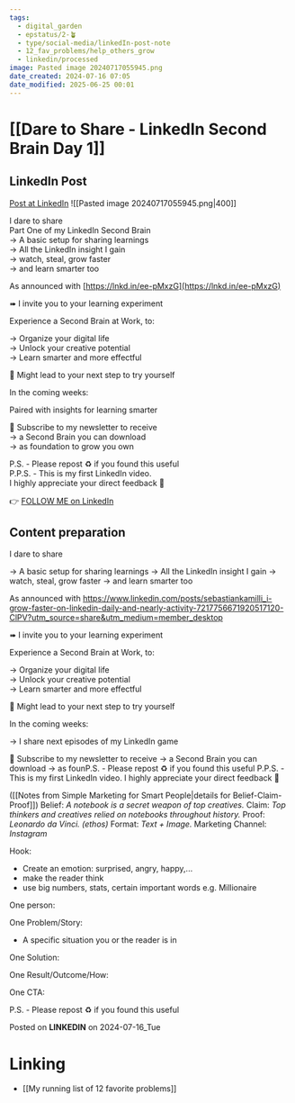 ```yaml
---
tags:
  - digital_garden
  - epstatus/2-🪴
  - type/social-media/linkedIn-post-note
  - 12_fav_problems/help_others_grow
  - linkedin/processed
image: Pasted image 20240717055945.png
date_created: 2024-07-16 07:05
date_modified: 2025-06-25 00:01
---
```

# [[Dare to Share - LinkedIn Second Brain Day 1]]

## LinkedIn Post

[Post at LinkedIn](https://www.linkedin.com/posts/sebastiankamilli_i-dare-to-share-part-one-of-my-linkedin-activity-7218857119884742656-b3LF?utm_source=share&utm_medium=member_desktop)
![[Pasted image 20240717055945.png|400]]  

I dare to share  
Part One of my LinkedIn Second Brain  
→ A basic setup for sharing learnings  
→ All the LinkedIn insight I gain  
→ watch, steal, grow faster  
→ and learn smarter too  

As announced with [https://lnkd.in/ee-pMxzG](https://lnkd.in/ee-pMxzG)  
  
➠ I invite you to your learning experiment  
  
Experience a Second Brain at Work, to:  
  
→ Organize your digital life  
→ Unlock your creative potential  
→ Learn smarter and more effectful  
  
🧪 Might lead to your next step to try yourself  
  
In the coming weeks:  
  
Paired with insights for learning smarter  
  
📰 Subscribe to my newsletter to receive  
→ a Second Brain you can download  
→ as foundation to grow you own  
  
P.S. - Please repost ♻ if you found this useful  
P.P.S. - This is my first LinkedIn video.  
I highly appreciate your direct feedback 💛

👉 [FOLLOW ME on LinkedIn](https://www.linkedin.com/comm/mynetwork/discovery-see-all?usecase=PEOPLE_FOLLOWS&followMember=sebastiankamilli)

## Content preparation

I dare to share

→ A basic setup for sharing learnings
→ All the LinkedIn insight I gain
→ watch, steal, grow faster
→ and learn smarter too

As announced with https://www.linkedin.com/posts/sebastiankamilli_i-grow-faster-on-linkedin-daily-and-nearly-activity-7217756671920517120-ClPV?utm_source=share&utm_medium=member_desktop

➠ I invite you to your learning experiment

Experience a Second Brain at Work, to:
  
→ Organize your digital life  
→ Unlock your creative potential  
→ Learn smarter and more effectful

🧪 Might lead to your next step to try yourself

In the coming weeks:

→ I share next episodes of my LinkedIn game

📰 Subscribe to my newsletter to receive
→ a Second Brain you can download
→ as founP.S. - Please repost ♻ if you found this useful
P.P.S. - This is my first LinkedIn video. 
I highly appreciate your direct feedback 💛

([[Notes from Simple Marketing for Smart People|details for Belief-Claim-Proof]])
Belief: *A notebook is a secret weapon of top creatives.* 
Claim: *Top thinkers and creatives relied on notebooks throughout history.* 
Proof: *Leonardo da Vinci. (ethos)* 
Format: *Text + Image.* 
Marketing Channel: *Instagram*

Hook: 
+ Create an emotion: surprised, angry, happy,...
+ make the reader think
+ use big numbers, stats, certain important words e.g. Millionaire

One person:

One Problem/Story:
+ A specific situation you or the reader is in

One Solution:

One Result/Outcome/How:

One CTA:

P.S. - Please repost ♻ if you found this useful

Posted on **LINKEDIN** on 2024-07-16_Tue

# Linking

+ [[My running list of 12 favorite problems]]